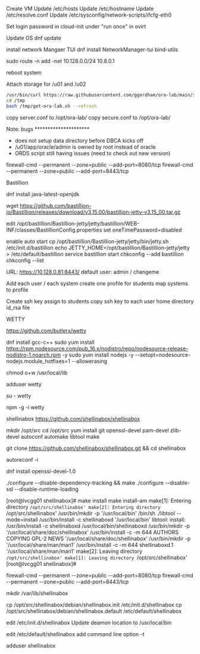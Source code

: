 Create VM
Update /etc/hosts
Update /etc/hostname
Update /etc/resolve.conf
Update /etc/sysconfig/network-scripts/ifcfg-eth0

Set login password in cloud-init under "run once" in ovirt

Update OS
dnf update

install network Mangaer TUI
dnf install NetworkManager-tui bind-utils

sudo route -n add -net 10.128.0.0/24 10.8.0.1

reboot system

Attach storage for /u01 and /u02

```bash
/usr/bin/curl https://raw.githubusercontent.com/ggordham/ora-lab/main/scripts/get-ora-lab.sh > /tmp/get-ora-lab.sh
cd /tmp
bash /tmp/get-ora-lab.sh --refresh

```

copy server.conf to /opt/ora-lab/
copy secure.conf to /opt/ora-lab/

Note: bugs *********************
- does not setup data directory before DBCA kicks off
- /u01/app/oracle/admin is owned by root instead of oracle
- ORDS script still having issues (need to check out new version)


firewall-cmd --permanent --zone=public --add-port=8080/tcp
firewall-cmd --permanent --zone=public --add-port=8443/tcp

Bastillion

dnf install java-latest-openjdk

wget https://github.com/bastillion-io/Bastillion/releases/download/v3.15.00/bastillion-jetty-v3.15_00.tar.gz


edit
/opt/bastillion/Bastillion-jetty/jetty/bastillion/WEB-INF/classes/BastillionConfig.properties
set
oneTimePassword=disabled

enable auto start
cp /opt/bastillion/Bastillion-jetty/jetty/bin/jetty.sh /etc/init.d/bastillion
echo JETTY_HOME=/opt/bastillion/Bastillion-jetty/jetty > /etc/default/bastillion
service bastillion start
chkconfig --add bastillion
chkconfig --list

URL: https://10.128.0.81:8443/
default user:
admin / changeme


Add each user / each system
create one profile for students
map systems to profile

Create ssh key assign to students
copy ssh key to each user home directory id_rsa file

WETTY

https://github.com/butlerx/wetty

dnf install gcc-c++
sudo yum install https://rpm.nodesource.com/pub_16.x/nodistro/repo/nodesource-release-nodistro-1.noarch.rpm -y
sudo yum install nodejs -y --setopt=nodesource-nodejs.module_hotfixes=1 --allowerasing

chmod o+w /usr/local/lib

adduser wetty

su - wetty

npm -g -i wetty


shellinabox
https://github.com/shellinabox/shellinabox

mkdir /opt/src
cd /opt/src
yum install git openssl-devel pam-devel zlib-devel autoconf automake libtool make

 git clone https://github.com/shellinabox/shellinabox.git && cd shellinabox

 autoreconf -i

dnf install openssl-devel-1.0

 ./configure --disable-dependency-tracking && make
./configure --disable-ssl --disable-runtime-loading

[root@lvcgg01 shellinabox]# make install
make  install-am
make[1]: Entering directory `/opt/src/shellinabox'
make[2]: Entering directory `/opt/src/shellinabox'
 /usr/bin/mkdir -p '/usr/local/bin'
  /bin/sh ./libtool   --mode=install /usr/bin/install -c shellinaboxd '/usr/local/bin'
libtool: install: /usr/bin/install -c shellinaboxd /usr/local/bin/shellinaboxd
 /usr/bin/mkdir -p '/usr/local/share/doc/shellinabox'
 /usr/bin/install -c -m 644 AUTHORS COPYING GPL-2 NEWS '/usr/local/share/doc/shellinabox'
 /usr/bin/mkdir -p '/usr/local/share/man/man1'
 /usr/bin/install -c -m 644 shellinaboxd.1 '/usr/local/share/man/man1'
make[2]: Leaving directory `/opt/src/shellinabox'
make[1]: Leaving directory `/opt/src/shellinabox'
[root@lvcgg01 shellinabox]#


firewall-cmd --permanent --zone=public --add-port=8080/tcp
firewall-cmd --permanent --zone=public --add-port=8443/tcp


mkdir /var/lib/shellinabox

cp /opt/src/shellinabox/debian/shellinabox.init /etc/init.d/shellinabox
cp /opt/src/shellinabox/debian/shellinabox.default /etc/default/shellinabox

edit /etc/init.d/shellinabox
Update deamon location to /usr/local/bin

edit /etc/default/shellinabox add command line option -t

adduser shellinabox
